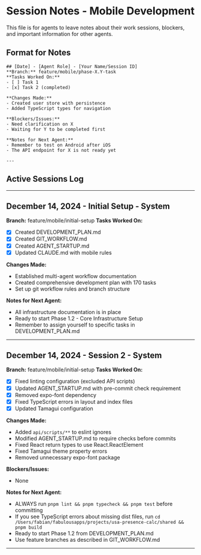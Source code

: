 # Session Notes - Mobile Development

This file is for agents to leave notes about their work sessions, blockers, and important information for other agents.

## Format for Notes

```
## [Date] - [Agent Role] - [Your Name/Session ID]
**Branch:** feature/mobile/phase-X.Y-task
**Tasks Worked On:**
- [ ] Task 1
- [x] Task 2 (completed)

**Changes Made:**
- Created user store with persistence
- Added TypeScript types for navigation

**Blockers/Issues:**
- Need clarification on X
- Waiting for Y to be completed first

**Notes for Next Agent:**
- Remember to test on Android after iOS
- The API endpoint for X is not ready yet

---
```

## Active Sessions Log

---

## December 14, 2024 - Initial Setup - System
**Branch:** feature/mobile/initial-setup
**Tasks Worked On:**
- [x] Created DEVELOPMENT_PLAN.md
- [x] Created GIT_WORKFLOW.md
- [x] Created AGENT_STARTUP.md
- [x] Updated CLAUDE.md with mobile rules

**Changes Made:**
- Established multi-agent workflow documentation
- Created comprehensive development plan with 170 tasks
- Set up git workflow rules and branch structure

**Notes for Next Agent:**
- All infrastructure documentation is in place
- Ready to start Phase 1.2 - Core Infrastructure Setup
- Remember to assign yourself to specific tasks in DEVELOPMENT_PLAN.md

---

## December 14, 2024 - Session 2 - System
**Branch:** feature/mobile/initial-setup
**Tasks Worked On:**
- [x] Fixed linting configuration (excluded API scripts)
- [x] Updated AGENT_STARTUP.md with pre-commit check requirement
- [x] Removed expo-font dependency
- [x] Fixed TypeScript errors in layout and index files
- [x] Updated Tamagui configuration

**Changes Made:**
- Added `api/scripts/**` to eslint ignores
- Modified AGENT_STARTUP.md to require checks before commits
- Fixed React return types to use React.ReactElement
- Fixed Tamagui theme property errors
- Removed unnecessary expo-font package

**Blockers/Issues:**
- None

**Notes for Next Agent:**
- ALWAYS run `pnpm lint && pnpm typecheck && pnpm test` before committing
- If you see TypeScript errors about missing dist files, run `cd /Users/fabian/fabulousapps/projects/usa-presence-calc/shared && pnpm build`
- Ready to start Phase 1.2 from DEVELOPMENT_PLAN.md
- Use feature branches as described in GIT_WORKFLOW.md

---